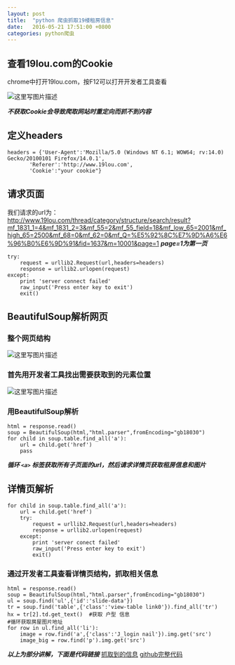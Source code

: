 ```yaml
---
layout: post
title:  "python 爬虫抓取19楼租房信息"
date:   2016-05-21 17:51:00 +0800
categories: python爬虫
---
```

## 查看19lou.com的Cookie ##
chrome中打开19lou.com，按F12可以打开开发者工具查看

![这里写图片描述](http://img.blog.csdn.net/20160521164932189)

***不获取Cookie会导致爬取网站时重定向而抓不到内容***

## 定义headers ##

```
headers = {'User-Agent':'Mozilla/5.0 (Windows NT 6.1; WOW64; rv:14.0) Gecko/20100101 Firefox/14.0.1',
       'Referer':'http://www.19lou.com',
       'Cookie':"your cookie"}
```

## 请求页面 ##
我们请求的url为：http://www.19lou.com/thread/category/structure/search/result?mf_1831_1=4&mf_1831_2=3&mf_55=2&mf_55_field=18&mf_low_65=2001&mf_high_65=2500&mf_68=0&mf_62=0&mf_Q=%E5%92%8C%E7%9D%A6%E6%96%B0%E6%9D%91&fid=1637&m=10001&page=1
***page=1为第一页***

```
try:
    request = urllib2.Request(url,headers=headers)
    response = urllib2.urlopen(request)
except:
    print 'server connect failed'
    raw_input('Press enter key to exit')
    exit()
```

## BeautifulSoup解析网页 ##

### 整个网页结构 ###

![这里写图片描述](http://img.blog.csdn.net/20160521170905526)

### 首先用开发者工具找出需要获取到的元素位置 ###

![这里写图片描述](http://img.blog.csdn.net/20160521170741618)

### 用BeautifulSoup解析 ###

```
html = response.read()
soup = BeautifulSoup(html,"html.parser",fromEncoding="gb18030")
for child in soup.table.find_all('a'):
	url = child.get('href')
	pass    
```
***循环 `<a>` 标签获取所有子页面的url，然后请求详情页获取租房信息和图片***

## 详情页解析 ##

```
for child in soup.table.find_all('a'):
	url = child.get('href')
	try:
        request = urllib2.Request(url,headers=headers)
        response = urllib2.urlopen(request)
    except:
        print 'server conect failed'
        raw_input('Press enter key to exit')
        exit() 
```

### 通过开发者工具查看详情页结构，抓取相关信息 ###


```
html = response.read()
soup = BeautifulSoup(html,"html.parser",fromEncoding="gb18030")
ul = soup.find('ul',{'id':'slide-data'})
tr = soup.find('table',{'class':'view-table link0'}).find_all('tr')
hx = tr[2].td.get_text()  #获取 户型 信息
#循环获取房屋图片地址
for row in ul.find_all('li'):
    image = row.find('a',{'class':'J_login nail'}).img.get('src')
    image_big = row.find('p').img.get('src')
```

***以上为部分讲解，下面是代码链接***
[抓取到的信息](http://hayson.top/zufang.html)
[github完整代码](https://github.com/JasonHugh/py_crawler/blob/master/zufang.py)